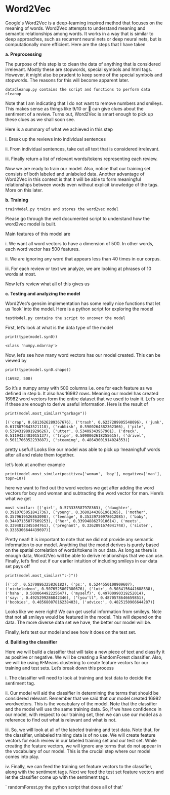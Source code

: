# Word2Vec

Google's Word2Vec is a deep-learning inspired method that focuses on the meaning of words. Word2Vec attempts to understand meaning and semantic relationships among words. It works in a way that is similar to deep approaches, such as recurrent neural nets or deep neural nets, but is computationally more efficient.
Here are the steps that I have taken

**a.	Preprocessing**

The purpose of this step is to clean the data of anything that is considered irrelevant. Mostly these are stopwords, special symbols and html tags. However, it might also be prudent to keep some of the special symbols and stopwords. The reasons for this will become apparent later.

`dataCleanup.py contains the script and functions to perform data cleanup`

Note that I am indicating that I do not want to remove numbers and smileys. This makes sense as things like 9/10 or  can give clues about the sentiment of a review. Turns out, Word2Vec is smart enough to pick up these clues as we shall soon see.

Here is a summary of what we achieved in this step

i.	Break up the reviews into individual sentences

ii. From individual sentences, take out all text that is considered irrelevant.

iii. Finally return a list of relevant words/tokens representing each review.

Now we are ready to train our model. Also, notice that our training set consists of both labeled and unlabeled data. Another advantage of Word2Vec in this context is that it will be able to form meaningful relationships between words even without explicit knowledge of the tags. More on this later.

**b.	Training**

`trainModel.py trains and stores the word2vec model`

Please go through the well documented script to understand how the word2vec model is built.

Main features of this model are

i.	We want all word vectors to have a dimension of 500. In other words, each word vector has 500 features.

ii.	We are ignoring any word that appears less than 40 times in our corpus.

iii.	For each review or text we analyze, we are looking at phrases of 10 words at most.

Now let’s review what all of this gives us

**c.	Testing and analyzing the model**

Word2Vec’s gensim implementation has some really nice functions that let us ‘look’ into the model. Here is a python script for exploring the model

`testModel.py contains the script to uncover the model`

First, let’s look at what is the data type of the model

`print(type(model.syn0))`

`<class 'numpy.ndarray'>`

Now, let’s see how many word vectors has our model created. This can be viewed by

`print(type(model.syn0.shape))`

`(16982, 500)`

So it’s a numpy array with 500 columns i.e. one for each feature as we defined in step b. It also has 16982 rows. Meaning our model has created 16982 word vectors form the entire dataset that we used to train it. Let’s see if these are enough to derive useful information. Here is the result of 

`print(model.most_similar("garbage"))`

`[('crap', 0.6813626289367676), ('trash', 0.6237289905548096), ('junk', 0.6178079843521118), ('rubbish', 0.5900264382362366), ('pile', 0.5394319891929626), ('utter', 0.53409343957901), ('dreck', 0.5119433403015137), ('tripe', 0.5090062618255615), ('drivel', 0.5011706352233887), ('steaming', 0.48643001914024353)]`

pretty useful! Looks like our model was able to pick up ‘meaningful’ words after all and relate them together.

let’s look at another example

`print(model.most_similar(positive=['woman', 'boy'], negative=['man'], topn=10))`

here we want to find out the word vectors we get after adding the word vectors for boy and woman and subtracting the word vector for man. Here’s what we get

`most similar:
[('girl', 0.573335587978363), ('daughter', 0.3910765051841736), ('young', 0.36802443861961365), ('mother', 0.3579619526863098), ('teenage', 0.35339730978012085), ('baby', 0.34497135877609253), ('her', 0.3399488627910614), ('meets', 0.3394812345504761), ('pregnant', 0.3362891674041748), ('sister', 0.3335306644439697)]`

Pretty neat! It is important to note that we did not provide any semantic information to our model. Anything that the model derives is purely based on the spatial correlation of words/tokens in our data. As long as there is enough data, Word2Vec will be able to derive relationships that we can use. Finally, let’s find out if our earlier intuition of including smileys in our data set pays off

`print(model.most_similar(":-)"))`

`[(':d', 0.5370886325836182), ('ps:', 0.5244550108909607), ('nickelodeon', 0.5076525807380676), ('lotr', 0.5034156441688538), ('haha', 0.500064492225647), ('myself)', 0.49700990319252014), ('say:', 0.4925299286842346), ("(you'll", 0.4870578646659851), ('boobies', 0.48568087816238403), ('advice:', 0.4825150966644287)]`

Looks like we were right! We can get useful information from smileys. Note that not all smileys would be featured in the model. This will depend on the data. The more diverse data set we have, the better our model will be.

Finally, let’s test our model and see how it does on the test set.

**d.	Building the classifier**

Here we will build a classifier that will take a new piece of text and classify it as positive or negative. We will be creating a RandomForest classifier.  Also, we will be using K-Means clustering to create feature vectors for our training and test sets. Let’s break down this process 

i.	The classifier will need to look at training and test data to decide the sentiment tag.

ii.	Our model will aid the classifier in determining the terms that should be considered relevant. Remember that we said that our model created 16982 wordvectors. This is the vocabulary of the model. Note that the classifier and the model will use the same training data. So, if we have confidence in our model, with respect to our training set, then we can use our model as a reference to find out what is relevant and what is not.

iii.	So, we will look at all of the labeled training and test data. Note that, for the classifier, unlabeled training data is of no use. We will create feature vectors for each review in our labeled training set and our test set. While creating the feature vectors, we will ignore any terms that do not appear in the vocabulary of our model. This is the crucial step where our model comes into play.

iv.	Finally, we can feed the training set feature vectors to the classifier, along with the sentiment tags. Next we feed the test set feature vectors and let the classifier come up with the sentiment tags.

` randomForest.py the python script that does all of that'

